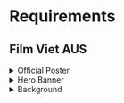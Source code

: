 # Requirements

## Film Viet AUS



<details>

<summary>Official Poster</summary>

* W x H : 1152 x 2048 px
* File: JPEG
* Max size: 1 MB
* Text: With or without is OK
* Logo: With logo

**Placement**

<img src="../.gitbook/assets/image.png" alt="" data-size="original">

<img src="../.gitbook/assets/image (1).png" alt="" data-size="original">



</details>



<details>

<summary>Hero Banner</summary>

* W x H : 1400 x 876 px
* File: JPEG
* Max size: 1 MB
* Text: **NO** text
* Logo: **NO** logo
* **Zoom in / focus on ONE character**

**Placement**

![](<../.gitbook/assets/image (2).png>)

**Another example**

<img src="../.gitbook/assets/image (3).png" alt="" data-size="original">

</details>



<details>

<summary>Background</summary>

* W x H : 1920 x 1080 px
* File: JPEG
* Max size: 800 KB
* Text: **NO** text
* Logo: **NO** logo
* Main content on LEFT side, right side should be BLANK (No text, no logo)

**Placement**

![](<../.gitbook/assets/image (4).png>)

**Another example**

<img src="../.gitbook/assets/image (5).png" alt="" data-size="original">

</details>
